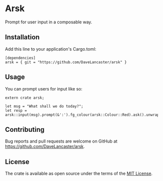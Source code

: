 # Arsk

Prompt for user input in a composable way.

## Installation

Add this line to your application's Cargo.toml:
```
[dependencies]
arsk = { git = "https://github.com/DaveLancaster/arsk" }
```

## Usage

You can prompt users for input like so:
```
extern crate arsk;

let msg = "What shall we do today?";
let resp = arsk::input(msg).prompt(&':').fg_colour(arsk::Colour::Red).ask().unwrap();
```

## Contributing

Bug reports and pull requests are welcome on GitHub at https://github.com/DaveLancaster/arsk.

## License

The crate is available as open source under the terms of the [MIT License](http://opensource.org/licenses/MIT).

